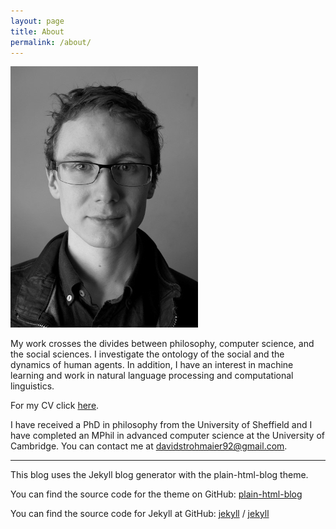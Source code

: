 ```yaml
---
layout: page
title: About
permalink: /about/
---
```


![Picture of David Strohmaier](/assets/images/small_me.jpg)


My work crosses the divides between philosophy, computer science, and the social sciences. I investigate the ontology of the social and the dynamics of human agents.  In addition, I have an interest in machine learning and work in natural language processing and computational linguistics.

For my CV click [here](/assets/pdf/cv_strohmaier.pdf).

I have received a PhD in philosophy from the University of Sheffield and I have completed an MPhil in advanced computer science at the University of Cambridge. You can contact me at davidstrohmaier92@gmail.com.


---

This blog uses the Jekyll blog generator with the plain-html-blog theme.

You can find the source code for the theme on GitHub:
[plain-html-blog](https://github.com/sebbas/plain-html-blog)

You can find the source code for Jekyll at GitHub:
[jekyll][jekyll-organization] /
[jekyll](https://github.com/jekyll/jekyll)


[jekyll-organization]: https://github.com/jekyll
